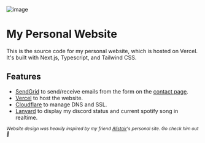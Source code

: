 ![image](https://user-images.githubusercontent.com/37494038/189980206-e9a226da-0a0d-4300-9317-4a04b0d03991.png)


# My Personal Website

This is the source code for my personal website, which is hosted on Vercel. It's built with Next.js, Typescript, and Tailwind CSS.

## Features

- [SendGrid](https://sendgrid.com/) to send/receive emails from the form on the [contact page](https://solorio.dev/contact).
- [Vercel](https://vercel.com/) to host the website.
- [Cloudflare](https://www.cloudflare.com/) to manage DNS and SSL.
- [Lanyard](https://github.com/Phineas/lanyard) to display my discord status and current spotify song in realtime.

<sub>_Website design was heavily inspired by my friend [Alistair](https://github.com/alii)'s personal site. Go check him out 🙂_</sub>
